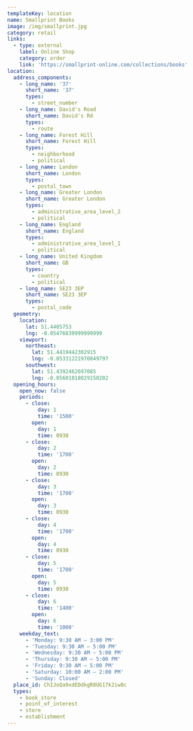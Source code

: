 ```yaml
---
templateKey: location
name: Smallprint Books
image: /img/smallprint.jpg
category: retail
links:
  - type: external
    label: Online Shop
    category: order
    link: 'https://smallprint-online.com/collections/books'
location:
  address_components:
    - long_name: '37'
      short_name: '37'
      types:
        - street_number
    - long_name: David's Road
      short_name: David's Rd
      types:
        - route
    - long_name: Forest Hill
      short_name: Forest Hill
      types:
        - neighborhood
        - political
    - long_name: London
      short_name: London
      types:
        - postal_town
    - long_name: Greater London
      short_name: Greater London
      types:
        - administrative_area_level_2
        - political
    - long_name: England
      short_name: England
      types:
        - administrative_area_level_1
        - political
    - long_name: United Kingdom
      short_name: GB
      types:
        - country
        - political
    - long_name: SE23 3EP
      short_name: SE23 3EP
      types:
        - postal_code
  geometry:
    location:
      lat: 51.4405753
      lng: -0.05476839999999999
    viewport:
      northeast:
        lat: 51.4419442302915
        lng: -0.05331221970849797
      southwest:
        lat: 51.4392462697085
        lng: -0.05601018029150202
  opening_hours:
    open_now: false
    periods:
      - close:
          day: 1
          time: '1500'
        open:
          day: 1
          time: 0930
      - close:
          day: 2
          time: '1700'
        open:
          day: 2
          time: 0930
      - close:
          day: 3
          time: '1700'
        open:
          day: 3
          time: 0930
      - close:
          day: 4
          time: '1700'
        open:
          day: 4
          time: 0930
      - close:
          day: 5
          time: '1700'
        open:
          day: 5
          time: 0930
      - close:
          day: 6
          time: '1400'
        open:
          day: 6
          time: '1000'
    weekday_text:
      - 'Monday: 9:30 AM – 3:00 PM'
      - 'Tuesday: 9:30 AM – 5:00 PM'
      - 'Wednesday: 9:30 AM – 5:00 PM'
      - 'Thursday: 9:30 AM – 5:00 PM'
      - 'Friday: 9:30 AM – 5:00 PM'
      - 'Saturday: 10:00 AM – 2:00 PM'
      - 'Sunday: Closed'
  place_id: ChIJoQa9xdEDdkgR8UG17k2iw8c
  types:
    - book_store
    - point_of_interest
    - store
    - establishment
---
```

